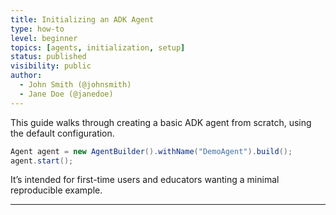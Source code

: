 ```yaml
---
title: Initializing an ADK Agent
type: how-to
level: beginner
topics: [agents, initialization, setup]
status: published
visibility: public
author:
  - John Smith (@johnsmith)
  - Jane Doe (@janedoe)
---
```


This guide walks through creating a basic ADK agent from scratch, using the default configuration.

```java
Agent agent = new AgentBuilder().withName("DemoAgent").build();
agent.start();
```

It’s intended for first-time users and educators wanting a minimal reproducible example.

---
